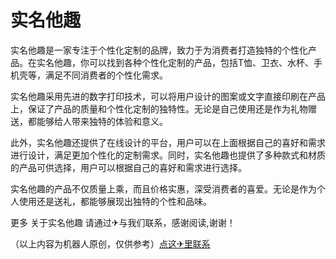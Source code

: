 # 实名他趣

实名他趣是一家专注于个性化定制的品牌，致力于为消费者打造独特的个性化产品。在实名他趣，你可以找到各种个性化定制的产品，包括T恤、卫衣、水杯、手机壳等，满足不同消费者的个性化需求。

实名他趣采用先进的数字打印技术，可以将用户设计的图案或文字直接印刷在产品上，保证了产品的质量和个性化定制的独特性。无论是自己使用还是作为礼物赠送，都能够给人带来独特的体验和意义。

此外，实名他趣还提供了在线设计的平台，用户可以在上面根据自己的喜好和需求进行设计，满足更加个性化的定制需求。同时，实名他趣也提供了多种款式和材质的产品可供选择，用户可以根据自己的喜好和需求进行选择。

实名他趣的产品不仅质量上乘，而且价格实惠，深受消费者的喜爱。无论是作为个人使用还是送礼，都能够展现出独特的个性和品味。

更多 关于实名他趣 请通过✈与我们联系，感谢阅读,谢谢！

（以上内容为机器人原创，仅供参考）[点这✈里联系](https://w.k02.cc)